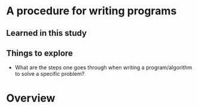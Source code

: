 # A procedure for writing programs

## Learned in this study

## Things to explore

* What are the steps one goes through when writing a program/algorithm to solve a specific problem?

# Overview